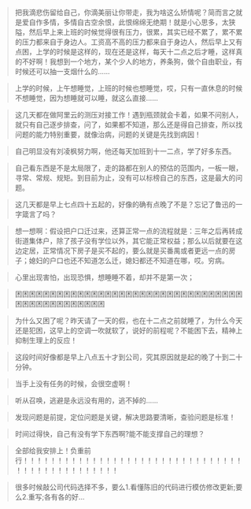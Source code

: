 >把我滴悲伤留给自己，你滴美丽让你带走，我为啥这么矫情呢？简而言之就是爱自作多情，多情自古空余恨，此恨绵绵无绝期！就是小心思多，太狭隘，然后早上来上班的时候觉得很有压力，很累，其实已经不累了，累不累的压力都来自于身边人。工资高不高的压力都来自于身边人，然后早上又有点困，上学的时候是这样的，现在还是这样，每天十二点之后才睡，这样真的不好啊！我想到一个地方，某个少人的地方，养条狗，做个自由职业，有时候还可以抽一支烟什么的......

>上学的时候，上午想睡觉，上班的时候也想睡觉，哎，只有一直休息的时候不想睡觉，因为想睡就可以睡，就这么直接......

>这几天都在做阿里云的测压对接工作！遇到瓶颈就会卡着，如果不问别人，就只有自己逐步排查，问了，如果都不知道，那么还是得自己排查，所以找问题的能力特别重要，就像治病，问题的关键是先找到病因！

>自己明显没有刘凌枫努力啊，他还每天加班到十一二点，学了好多东西。

>自己看东西是不是太局限了，走的路都在别人的预估的范围内，一板一眼，寻常、常规、规矩。到目前为止，没有可以标榜自己的东西，这是最大的问题。

>这几天都是早上七点四十五起的，好像的确有点晚了不是？忘记了鲁迅的一字箴言了吗？

>想一想啊：假设把户口迁过来，还算正常一点的流程就是：三年之后再转成街道集体户，除了孩子没有学位以外，其它能正常权益；那么以后就要在这边定居，正常情况下房子是买不起的，要么就是买番禺或者更远一点的房子；媳妇的户口也还不知道怎么迁，媳妇都还不知道在哪，哎。穷病。

>心里出现害怕，出现恐惧，想睡睡不着，却并不是第一次；

>困困困困困困困困困困困困困困困困困困困困困困困困困困困困困困困困困困困困困困困困困困困困困困

>为什么又困了呢？昨天请了一天的假，也在十二点之前就睡了，为什么今天还是犯困，这早上的空调一吹就软了，说好的前程呢？不能困下去，精神上抑制生理上的反应！

>这段时间好像都是早上八点五十才到公司，究其原因就是起的晚了十到二十分钟。

>当手上没有任务的时候，会很空虚啊！

>听从召唤，逃避是永远没有用的，逃不掉的......

>发现问题是前提，定位问题是关键，解决思路要清晰，查验问题是标准！

>时间过得快，自己有没有学下东西啊?能不能支撑自己的理想？

>全部给我安排上！负重前行！！！！！！！！！！！！！！！！！！！！！！！！！！！！！！！！！！！！！！！！！！！！！！！

>很多时候敲公司代码选择不多，要么1.看懂陈旧的代码进行模仿修改更新;要么2.重写;各有各的好...
